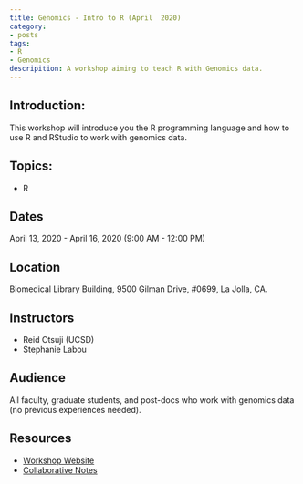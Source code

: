 ```yaml
---
title: Genomics - Intro to R (April  2020)
category:
- posts
tags:
- R
- Genomics
descripition: A workshop aiming to teach R with Genomics data.
---
```


## Introduction:
This workshop will introduce you the R programming language and how to use R and RStudio to work with genomics data.

## Topics:
* R

## Dates
April 13, 2020 - April 16, 2020 (9:00 AM - 12:00 PM)


## Location
Biomedical Library Building, 9500 Gilman Drive, #0699, La Jolla, CA.


## Instructors
* Reid Otsuji (UCSD)
* Stephanie Labou


## Audience
All faculty, graduate students, and post-docs who work with genomics data (no previous experiences needed).


## Resources
* [Workshop Website](https://ucsdlib.github.io/sp2020-r-genomics/)
* [Collaborative Notes](https://hackmd.io/@U2NG/BJcE1UeSU)
